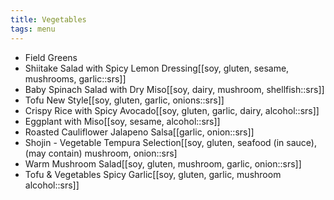 ```yaml
---
title: Vegetables
tags: menu
---
```


- Field Greens
- Shiitake Salad with Spicy Lemon Dressing[[soy, gluten, sesame, mushrooms, garlic::srs]]
- Baby Spinach Salad with Dry Miso[[soy, dairy, mushroom, shellfish::srs]]
- Tofu New Style[[soy, gluten, garlic, onions::srs]]
- Crispy Rice with Spicy Avocado[[soy, gluten, garlic, dairy, alcohol::srs]]
- Eggplant with Miso[[soy, sesame, alcohol::srs]]
- Roasted Cauliflower Jalapeno Salsa[[garlic, onion::srs]]
- Shojin - Vegetable Tempura Selection[[soy, gluten, seafood (in sauce), (may contain) mushroom, onion::srs]
- Warm Mushroom Salad[[soy, gluten, mushroom, garlic, onion::srs]]
- Tofu & Vegetables Spicy Garlic[[soy, gluten, garlic, mushroom alcohol::srs]]
